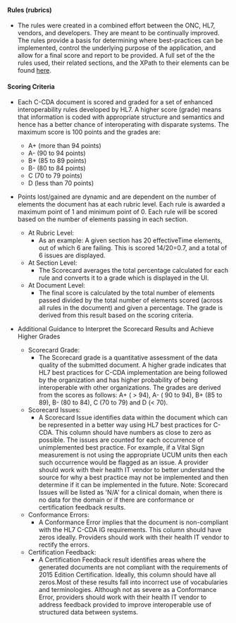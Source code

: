 #### Rules (rubrics)

*   The rules were created in a combined effort between the ONC, HL7, vendors, and developers. They are meant to be continually improved. The rules provide a basis for determining where best-practices can be implemented, control the underlying purpose of the application, and allow for a final score and report to be provided. A full set of the the rules used, their related sections, and the XPath to their elements can be found [here](/scorecard/resources/LOINC.csv).

#### Scoring Criteria

*   Each C-CDA document is scored and graded for a set of enhanced interoperability rules developed by HL7. A higher score (grade) means that information is coded with appropriate structure and semantics and hence has a better chance of interoperating with disparate systems. The maximum score is 100 points and the grades are:
    * A+ (more than 94 points)
    * A- (90 to 94 points)
    * B+ (85 to 89 points)
    * B- (80 to 84 points)
    * C (70 to 79 points)
    * D (less than 70 points)
    
*   Points lost/gained are dynamic and are dependent on the number of elements the document has at each rubric level. Each rule is awarded a maximum point of 1 and minimum point of 0. Each rule will be scored based on the number of elements passing in each section. 
    * At Rubric Level:
        * As an example: A given section has 20 effectiveTime elements, out of which 6 are failing. This is scored 14/20=0.7, and a total of 6 issues are displayed.
    * At Section Level:
        * The Scorecard averages the total percentage calculated for each rule and converts it to a grade which is displayed in the UI.
    * At Document Level:
        * The final score is calculated by the total number of elements passed divided by the total number of elements scored (across all rules in the document) and given a percentage. The grade is derived from this result based on the scoring criteria.
        
*   Additional Guidance to Interpret the Scorecard Results and Achieve Higher Grades
    * Scorecard Grade:
        * The Scorecard grade is a quantitative assessment of the data quality of the submitted document. A higher grade indicates that HL7 best practices for C-CDA implementation are being followed by the organization and has higher probability of being interoperable with other organizations. The grades are derived from the scores as follows: A+ ( > 94), A- ( 90 to 94), B+ (85 to 89), B- (80 to 84), C (70 to 79) and D (< 70).
    * Scorecard Issues:
        * A Scorecard Issue identifies data within the document which can be represented in a better way using HL7 best practices for C-CDA. This column should have numbers as close to zero as possible. The issues are counted for each occurrence of unimplemented best practice. For example, if a Vital Sign measurement is not using the appropriate UCUM units then each such occurrence would be flagged as an issue. A provider should work with their health IT vendor to better understand the source for why a best practice may not be implemented and then determine if it can be implemented in the future. Note: Scorecard Issues will be listed as 'N/A' for a clinical domain, when there is no data for the domain or if there are conformance or certification feedback results.
    * Conformance Errors:
        * A Conformance Error implies that the document is non-compliant with the HL7 C-CDA IG requirements. This column should have zeros ideally. Providers should work with their health IT vendor to rectify the errors.
    * Certification Feedback:
        * A Certification Feedback result identifies areas where the generated documents are not compliant with the requirements of 2015 Edition Certification. Ideally, this column should have all zeros.Most of these results fall into incorrect use of vocabularies and terminologies. Although not as severe as a Conformance Error, providers should work with their health IT vendor to address feedback provided to improve interoperable use of structured data between systems.
